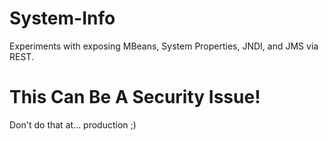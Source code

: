 # System-Info

Experiments with exposing MBeans, System Properties, JNDI, and JMS via REST.

# This Can Be A Security Issue!

Don't do that at... production ;)
